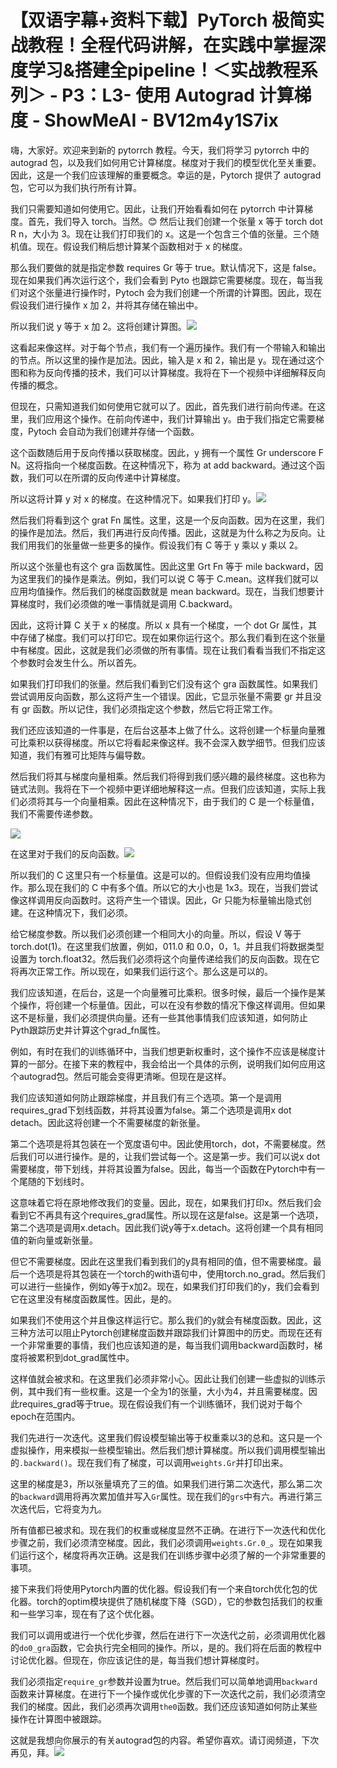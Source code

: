 # 【双语字幕+资料下载】PyTorch 极简实战教程！全程代码讲解，在实践中掌握深度学习&搭建全pipeline！＜实战教程系列＞ - P3：L3- 使用 Autograd 计算梯度 - ShowMeAI - BV12m4y1S7ix

嗨，大家好。欢迎来到新的 pytorrch 教程。今天，我们将学习 pytorrch 中的 autograd 包，以及我们如何用它计算梯度。梯度对于我们的模型优化至关重要。因此，这是一个我们应该理解的重要概念。幸运的是，Pytorch 提供了 autograd 包，它可以为我们执行所有计算。

我们只需要知道如何使用它。因此，让我们开始看看如何在 pytorrch 中计算梯度。首先，我们导入 torch。当然。😊 然后让我们创建一个张量 x 等于 torch dot R n，大小为 3。现在让我们打印我们的 x。这是一个包含三个值的张量。三个随机值。现在。假设我们稍后想计算某个函数相对于 x 的梯度。

那么我们要做的就是指定参数 requires Gr 等于 true。默认情况下，这是 false。现在如果我们再次运行这个，我们会看到 Pyto 也跟踪它需要梯度。现在，每当我们对这个张量进行操作时，Pytoch 会为我们创建一个所谓的计算图。因此，现在假设我们进行操作 x 加 2，并将其存储在输出中。

所以我们说 y 等于 x 加 2。这将创建计算图。![](img/cecd5af4135b2f12f1bfa0bb78e5d673_1.png)

这看起来像这样。对于每个节点，我们有一个遍历操作。我们有一个带输入和输出的节点。所以这里的操作是加法。因此，输入是 x 和 2，输出是 y。现在通过这个图和称为反向传播的技术，我们可以计算梯度。我将在下一个视频中详细解释反向传播的概念。

但现在，只需知道我们如何使用它就可以了。因此，首先我们进行前向传递。在这里，我们应用这个操作。在前向传递中，我们计算输出 y。由于我们指定它需要梯度，Pytoch 会自动为我们创建并存储一个函数。

这个函数随后用于反向传播以获取梯度。因此，y 拥有一个属性 Gr underscore F N。这将指向一个梯度函数。在这种情况下，称为 at add backward。通过这个函数，我们可以在所谓的反向传递中计算梯度。

所以这将计算 y 对 x 的梯度。在这种情况下。如果我们打印 y。![](img/cecd5af4135b2f12f1bfa0bb78e5d673_3.png)

然后我们将看到这个 grat Fn 属性。这里，这是一个反向函数。因为在这里，我们的操作是加法。然后，我们再进行反向传播。因此，这就是为什么称之为反向。让我们用我们的张量做一些更多的操作。假设我们有 C 等于 y 乘以 y 乘以 2。

所以这个张量也有这个 gra 函数属性。因此这里 Grt Fn 等于 mile backward，因为这里我们的操作是乘法。例如，我们可以说 C 等于 C.mean。这样我们就可以应用均值操作。然后我们的梯度函数就是 mean backward。现在，当我们想要计算梯度时，我们必须做的唯一事情就是调用 C.backward。

因此，这将计算 C 关于 x 的梯度。所以 x 具有一个梯度，一个 dot Gr 属性，其中存储了梯度。我们可以打印它。现在如果你运行这个。那么我们看到在这个张量中有梯度。因此，这就是我们必须做的所有事情。现在让我们看看当我们不指定这个参数时会发生什么。所以首先。

如果我们打印我们的张量。然后我们看到它们没有这个 gra 函数属性。如果我们尝试调用反向函数，那么这将产生一个错误。因此，它显示张量不需要 gr 并且没有 gr 函数。所以记住，我们必须指定这个参数，然后它将正常工作。

我们还应该知道的一件事是，在后台这基本上做了什么。这将创建一个标量向量雅可比乘积以获得梯度。所以它将看起来像这样。我不会深入数学细节。但我们应该知道，我们有雅可比矩阵与偏导数。

然后我们将其与梯度向量相乘。然后我们将得到我们感兴趣的最终梯度。这也称为链式法则。我将在下一个视频中更详细地解释这一点。但我们应该知道，实际上我们必须将其与一个向量相乘。因此在这种情况下，由于我们的 C 是一个标量值，我们不需要传递参数。

![](img/cecd5af4135b2f12f1bfa0bb78e5d673_5.png)

在这里对于我们的反向函数。![](img/cecd5af4135b2f12f1bfa0bb78e5d673_7.png)

所以我们的 C 这里只有一个标量值。这是可以的。但假设我们没有应用均值操作。那么现在我们的 C 中有多个值。所以它的大小也是 1x3。现在，当我们尝试像这样调用反向函数时。这将产生一个错误。因此，Gr 只能为标量输出隐式创建。在这种情况下，我们必须。

给它梯度参数。所以我们必须创建一个相同大小的向量。所以，假设 V 等于 torch.dot(1)。在这里我们放置，例如，011.0 和 0.0，0，1。并且我们将数据类型设置为 torch.float32。然后我们必须将这个向量传递给我们的反向函数。现在它将再次正常工作。所以现在，如果我们运行这个。那么这是可以的。

我们应该知道，在后台，这是一个向量雅可比乘积。很多时候，最后一个操作是某个操作，将创建一个标量值。因此，可以在没有参数的情况下像这样调用。但如果这不是标量，我们必须提供向量。还有一些其他事情我们应该知道，如何防止Pyth跟踪历史并计算这个grad_fn属性。

例如，有时在我们的训练循环中，当我们想更新权重时，这个操作不应该是梯度计算的一部分。在接下来的教程中，我会给出一个具体的示例，说明我们如何应用这个autograd包。然后可能会变得更清晰。但现在是这样。

我们应该知道如何防止跟踪梯度，并且我们有三个选项。第一个是调用requires_grad下划线函数，并将其设置为false。第二个选项是调用x dot detach。因此这将创建一个不需要梯度的新张量。

第二个选项是将其包装在一个宽度语句中。因此使用torch，dot，不需要梯度。然后我们可以进行操作。是的，让我们尝试每一个。这是第一步。我们可以说x dot需要梯度，带下划线，并将其设置为false。因此，每当一个函数在Pytorch中有一个尾随的下划线时。

这意味着它将在原地修改我们的变量。因此，现在，如果我们打印x。然后我们会看到它不再具有这个requires_grad属性。所以现在这是false。这是第一个选项，第二个选项是调用x.detach。因此我们说y等于x.detach。这将创建一个具有相同值的新向量或新张量。

但它不需要梯度。因此在这里我们看到我们的y具有相同的值，但不需要梯度。最后一个选项是将其包装在一个torch的with语句中，使用torch.no_grad。然后我们可以进行一些操作，例如y等于x加2。现在，如果我们打印我们的y，我们会看到它在这里没有梯度函数属性。因此，是的。

如果我们不使用这个并且像这样运行它。那么我们的y就会有梯度函数。因此，这三种方法可以阻止Pytorch创建梯度函数并跟踪我们计算图中的历史。而现在还有一个非常重要的事情，我们也应该知道的是，每当我们调用backward函数时，梯度将被累积到dot_grad属性中。

这样值就会被求和。在这里我们必须非常小心。因此让我们创建一些虚拟的训练示例，其中我们有一些权重。这是一个全为1的张量，大小为4，并且需要梯度。因此requires_grad等于true。现在假设我们有一个训练循环，我们说对于每个epoch在范围内。

我们先进行一次迭代。这里我们假设模型输出等于权重乘以3的总和。这只是一个虚拟操作，用来模拟一些模型输出。然后我们想计算梯度。所以我们调用模型输出的`.backward()`。现在我们有了梯度，可以调用`weights.Gr`并打印出来。

这里的梯度是3，所以张量填充了三的值。如果我们进行第二次迭代，那么第二次的`backward`调用将再次累加值并写入`Gr`属性。现在我们的`grs`中有六。再进行第三次迭代后，它将变为九。

所有值都已被求和。现在我们的权重或梯度显然不正确。在进行下一次迭代和优化步骤之前，我们必须清空梯度。因此，我们必须调用`weights.Gr.0_`。现在如果我们运行这个，梯度将再次正确。这是我们在训练步骤中必须了解的一个非常重要的事项。

接下来我们将使用Pytorch内置的优化器。假设我们有一个来自torch优化包的优化器。torch的optim模块提供了随机梯度下降（SGD），它的参数包括我们的权重和一些学习率，现在有了这个优化器。

我们可以调用或进行一个优化步骤，然后在进行下一次迭代之前，必须调用优化器的`do0_gra`函数，它会执行完全相同的操作。所以，是的。我们将在后面的教程中讨论优化器。但现在，你应该记住的是，每当我们想计算梯度时。

我们必须指定`require_gr`参数并设置为true。然后我们可以简单地调用`backward`函数来计算梯度。在进行下一个操作或优化步骤的下一次迭代之前，我们必须清空我们的梯度。因此，我们必须再次调用`the0`函数。我们还应该知道如何防止某些操作在计算图中被跟踪。

这就是我想向你展示的有关autograd包的内容。希望你喜欢。请订阅频道，下次再见，拜。![](img/cecd5af4135b2f12f1bfa0bb78e5d673_9.png)
